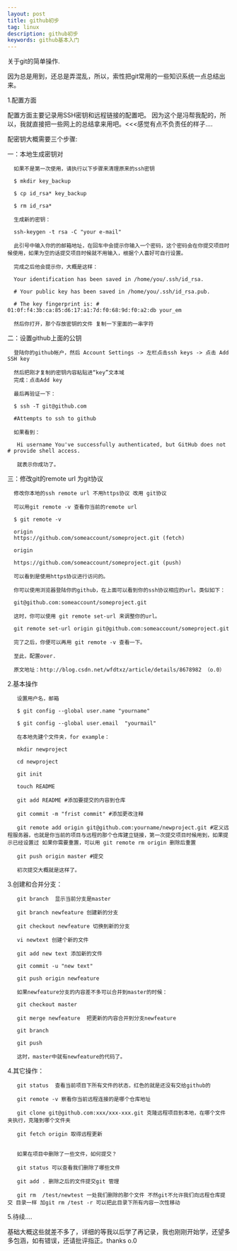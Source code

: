 ```yaml
---
layout: post
title: github初步
tag: linux
description: github初步
keywords: github基本入门
---
```


关于git的简单操作.

因为总是用到，还总是弄混乱，所以，索性把git常用的一些知识系统一点总结出来。

1.配置方面

  配置方面主要记录用SSH密钥和远程链接的配置吧。
  因为这个是冯帮我配的，所以，我就直接把一些网上的总结拿来用吧。<<<感觉有点不负责任的样子....

  配密钥大概需要三个步骤:

  一：本地生成密钥对

      如果不是第一次使用，请执行以下步骤来清理原来的ssh密钥

      $ mkdir key_backup

      $ cp id_rsa* key_backup

      $ rm id_rsa*

      生成新的密钥：

      ssh-keygen -t rsa -C "your e-mail"

      此引号中输入你的的邮箱地址，在回车中会提示你输入一个密码，这个密码会在你提交项目时候使用，如果为空的话提交项目时候就不用输入，根据个人喜好可自行设置。

      完成之后他会提示你，大概是这样：

      Your identification has been saved in /home/you/.ssh/id_rsa. 

      # Your public key has been saved in /home/you/.ssh/id_rsa.pub. 

      # The key fingerprint is: # 01:0f:f4:3b:ca:85:d6:17:a1:7d:f0:68:9d:f0:a2:db your_em

      然后你打开，那个存放密钥的文件 复制一下里面的一串字符

  二：设置github上面的公钥

      登陆你的github帐户，然后 Account Settings -> 左栏点击ssh keys -> 点击 Add SSH key 

      然后把刚才复制的密钥内容粘贴进“key”文本域
      完成：点击Add key

      最后再验证一下：

      $ ssh -T git@github.com

      #Attempts to ssh to github

      如果看到：

       Hi username You've successfully authenticated, but GitHub does not # provide shell access.

       就表示你成功了。

  三：修改git的remote url 为git协议

      修改你本地的ssh remote url 不用https协议 改用 git协议

      可以用git remote -v 查看你当前的remote url

      $ git remote -v

      origin
      https://github.com/someaccount/someproject.git (fetch) 

      origin

      https://github.com/someaccount/someproject.git (push)

      可以看到是使用https协议进行访问的。

      你可以使用浏览器登陆你的github，在上面可以看到你的ssh协议相应的url。类似如下：

      git@github.com:someaccount/someproject.git

      这时，你可以使用 git remote set-url 来调整你的url。

      git remote set-url origin git@github.com:someaccount/someproject.git

      完了之后，你便可以再用 git remote -v 查看一下。

      至此，配置over.

      原文地址：http://blog.csdn.net/wfdtxz/article/details/8678982 （o.0）

2.基本操作

       设置用户名，邮箱

       $ git config --global user.name "yourname"

       $ git config --global user.email  "yourmail"

       在本地先建个文件夹，for example：

       mkdir newproject

       cd newproject

       git init

       touch README

       git add README #添加要提交的内容到仓库
 
       git commit -m "frist commit" #添加更改注释

       git remote add origin git@github.com:yourname/newproject.git #定义远程服务器，也就是你当前的项目与远程的那个仓库建立链接，第一次提交项目时候用到，如果提示已经设置过 如果你需要重置，可以用 git remote rm origin 删除后重置

       git push origin master #提交

       初次提交大概就是这样了。

3.创建和合并分支：

       git branch  显示当前分支是master

       git branch newfeature 创建新的分支

       git checkout newfeature 切换到新的分支

       vi newtext 创建个新的文件

       git add new text 添加新的文件

       git commit -u "new text"

       git push origin newfeature 

       如果newfeature分支的内容差不多可以合并到master的时候：

       git checkout master

       git merge newfeature  把更新的内容合并到分支newfeature

       git branch

       git push

       这时，master中就有newfeature的代码了。

4.其它操作：

       git status  查看当前项目下所有文件的状态，红色的就是还没有交给github的

       git remote -v 察看你当前远程连接的是哪个仓库地址

       git clone git@github.com:xxx/xxx-xxx.git 克隆远程项目到本地，在哪个文件夹执行，克隆到哪个文件夹

       git fetch origin 取得远程更新

       
       如果在项目中删除了一些文件，如何提交？

       git status 可以查看我们删除了哪些文件

       git add . 删除之后的文件提交git 管理

       git rm  /test/newtest 一处我们删除的那个文件 不然git不允许我们向远程仓库提交 目录一样 加git rm /test -r 可以把此目录下所有内容一次性移动
       
5.待续....

基础大概这些就差不多了，详细的等我以后学了再记录，我也刚刚开始学，还望多多包涵，如有错误，还请批评指正。thanks  o.0


